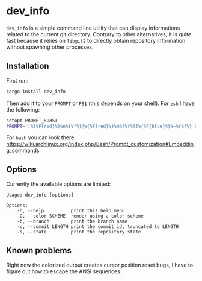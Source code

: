 # dev_info

``dev_info`` is a simple command line utility that can display informations related to the current 
git directory. Contrary to other alternatives, it is quite fast because it relies on ``libgit2`` 
to directly obtain repository information without spawning other processes.

## Installation

First run:

```sh
cargo install dev_info
```

Then add it to your ``PROMPT`` or ``PS1`` (this depends on your shell). For ``zsh`` I have the 
following:

```sh
setopt PROMPT_SUBST
PROMPT='[%{%F{red}%}%n%{%f%}@%{%F{red}%}%m%{%f%}]%{%F{blue}%}%~%{%f%} $(dev_info -b -c 7 -s) %# '
```

For ``bash`` you can look there: https://wiki.archlinux.org/index.php/Bash/Prompt_customization#Embedding_commands

## Options

Currently the available options are limited:

```
Usage: dev_info [options]

Options:
    -h, --help          print this help menu
    -C, --color SCHEME  render using a color scheme
    -b, --branch        print the branch name
    -c, --commit LENGTH print the commit id, truncated to LENGTH
    -s, --state         print the repository state
```

## Known problems

Right now the colorized output creates cursor position reset bugs, I have to figure out how to 
escape the ANSI sequences.
